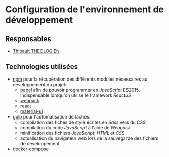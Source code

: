 # Configuration de l'environnement de développement

## Responsables
* [Thibault THEOLOGIEN](https://github.com/MacBootglass)

## Technologies utilisées
* [npm](https://www.npmjs.com) pour la récupération des différents modules nécessaires au développement du projet:
  * [babel](https://babeljs.io) afin de pouvoir programmer en *JavaScript* ES2015, indispensable lorsqu'on utilise le framework *ReactJS*
  * [webpack](https://webpack.github.io/docs/)
  * [react](https://facebook.github.io/react/index.html)
  * [material-ui](http://www.material-ui.com#/)
* [gulp](http://gulpjs.com) pour l'automatisation de tâches:
  * compilation des fiches de style écrites en *Sass* vers du *CSS*
  * compilation du code *JavaScript* à l'aide de *Webpack*
  * minification des fichiers *JavaScript*, *HTML* et *CSS*
  * actualisation du navigateur web lors de la sauvegarde des fichiers de développement
* [docker-compose](https://docs.docker.com/compose/)
